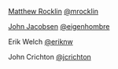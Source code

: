 [Matthew Rocklin](http://matthewrocklin.com)    [@mrocklin](http://github.com/mrocklin/)

[John Jacobsen](http://eigenhombre.com)         [@eigenhombre](http://github.com/eigenhombre/)

Erik Welch                                      [@eriknw](https://github.com/eriknw/)

John Crichton                                   [@jcrichton](https://github.com/jcrichton/)
